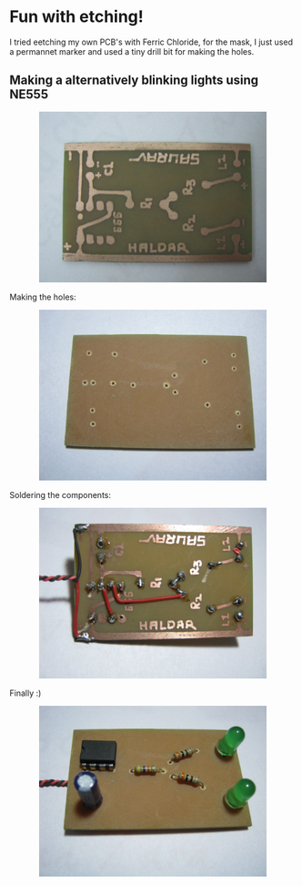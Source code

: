 # Fun with etching!

I tried eetching my own PCB's with Ferric Chloride, for the mask, I just used a permannet marker and used a tiny drill bit for making the holes. 


## Making a alternatively blinking lights using NE555

<p align="center">
  <img width="400" height="300" src="img/blinking_lights1.JPG ">
</p>

Making the holes:

<p align="center">
  <img width="400" height="300" src="img/blinking_lights2.JPG ">
</p>
 
Soldering the components:

<p align="center">
  <img width="400" height="300" src="img/blinking_lights3.JPG ">
</p>

Finally :)

<p align="center">
  <img width="400" height="300" src="img/blinking_lights4.JPG ">
</p>

